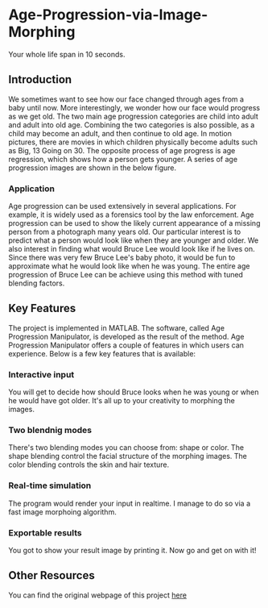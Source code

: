 Age-Progression-via-Image-Morphing
==================================

Your whole life span in 10 seconds.

Introduction
---

We sometimes want to see how our face changed through ages from a baby until now. More interestingly, we wonder how our face would progress as we get old. The two main age progression categories are child into adult and adult into old age. Combining the two categories is also possible, as a child may become an adult, and then continue to old age. In motion pictures, there are movies in which children physically become adults such as Big, 13 Going on 30. The opposite process of age progress is age regression, which shows how a person gets younger. A series of age progression images are shown in the below figure.

### Application

Age progression can be used extensively in several applications. For example, it is widely used as a forensics tool by the law enforcement. Age progression can be used to show the likely current appearance of a missing person from a photograph many years old. Our particular interest is to predict what a person would look like when they are younger and older. We also interest in finding what would Bruce Lee would look like if he lives on. Since there was very few Bruce Lee's baby photo, it would be fun to approximate what he would look like when he was young. The entire age progression of Bruce Lee can be achieve using this method with tuned blending factors.

Key Features
---

The project is implemented in MATLAB. The software, called Age Progression Manipulator, is developed as the result of the method. Age Progression Manipulator offers a couple of features in which users can experience. Below is a few key features that is available:

### Interactive input
You will get to decide how should Bruce looks when he was young or when he would have got older. It's all up to your creativity to morphing the images.
### Two blendnig modes
There's two blending modes you can choose from: shape or color. The shape blending control the facial structure of the morphing images. The color blending controls the skin and hair texture.
### Real-time simulation
The program would render your input in realtime. I manage to do so via a fast image morphoing algorithm.
### Exportable results
You got to show your result image by printing it. Now go and get on with it!


Other Resources
---

You can find the original webpage of this project [here](http://fcl.uncc.edu/nhnguye1/ageprogression.html)

